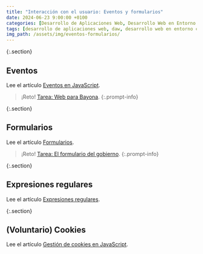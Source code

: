 ```yaml
---
title: "Interacción con el usuario: Eventos y formularios"
date: 2024-06-23 9:00:00 +0100
categories: [Desarrollo de Aplicaciones Web, Desarrollo Web en Entorno Cliente]
tags: [desarrollo de aplicaciones web, daw, desarrollo web en entorno cliente, dwec, teoria, eventos, fomrularios, cookies, expresiones regulares, regex, javascript]
img_path: /assets/img/eventos-formularios/
---
```


{:.section}
## Eventos

Lee el artículo [Eventos en JavaScript](/posts/eventos-javascript).

> ¡Reto! [Tarea: Web para Bayona](/posts/tarea-eventos).
{:.prompt-info}

{:.section}
## Formularios

Lee el artículo [Formularios](/posts/formularios).

> ¡Reto! [Tarea: El formulario del gobierno](/posts/tarea-formularios).
{:.prompt-info}

{:.section}
## Expresiones regulares

Lee el artículo [Expresiones regulares](/posts/expresiones-regulares).

{:.section}
## (Voluntario) Cookies

Lee el artículo [Gestión de cookies en JavaScript](/posts/cookies).
